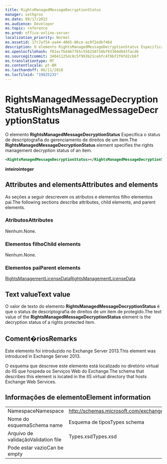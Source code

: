```yaml
---
title: RightsManagedMessageDecryptionStatus
manager: sethgros
ms.date: 09/17/2015
ms.audience: Developer
ms.topic: reference
ms.prod: office-online-server
localization_priority: Normal
ms.assetid: 17c7af54-aa44-4065-86ce-ac9f2edbf464
description: O elemento RightsManagedMessageDecryptionStatus Especifica o status de descriptografia do gerenciamento de direitos de um item.
ms.openlocfilehash: f01ecfbd467765c556250718bf93304d843facd6
ms.sourcegitcommit: 34041125dc8c5f993b21cebfc4f8b72f0fd2cb6f
ms.translationtype: MT
ms.contentlocale: pt-BR
ms.lasthandoff: 06/11/2018
ms.locfileid: "19825235"
---
```

# <a name="rightsmanagedmessagedecryptionstatus"></a><span data-ttu-id="1fbbb-103">RightsManagedMessageDecryptionStatus</span><span class="sxs-lookup"><span data-stu-id="1fbbb-103">RightsManagedMessageDecryptionStatus</span></span>

<span data-ttu-id="1fbbb-104">O elemento **RightsManagedMessageDecryptionStatus** Especifica o status de descriptografia do gerenciamento de direitos de um item.</span><span class="sxs-lookup"><span data-stu-id="1fbbb-104">The **RightsManagedMessageDecryptionStatus** element specifies the rights management decryption status of an item.</span></span> 
  
```XML
<RightsManagedMessageDecryptionStatus></RightsManagedMessageDecryptionStatus>
```

 <span data-ttu-id="1fbbb-105">**inteiro**</span><span class="sxs-lookup"><span data-stu-id="1fbbb-105">**integer**</span></span>
## <a name="attributes-and-elements"></a><span data-ttu-id="1fbbb-106">Attributes and elements</span><span class="sxs-lookup"><span data-stu-id="1fbbb-106">Attributes and elements</span></span>

<span data-ttu-id="1fbbb-107">As seções a seguir descrevem os atributos e elementos filho elementos pai.</span><span class="sxs-lookup"><span data-stu-id="1fbbb-107">The following sections describe attributes, child elements, and parent elements.</span></span>
  
### <a name="attributes"></a><span data-ttu-id="1fbbb-108">Atributos</span><span class="sxs-lookup"><span data-stu-id="1fbbb-108">Attributes</span></span>

<span data-ttu-id="1fbbb-109">Nenhum.</span><span class="sxs-lookup"><span data-stu-id="1fbbb-109">None.</span></span>
  
### <a name="child-elements"></a><span data-ttu-id="1fbbb-110">Elementos filho</span><span class="sxs-lookup"><span data-stu-id="1fbbb-110">Child elements</span></span>

<span data-ttu-id="1fbbb-111">Nenhum.</span><span class="sxs-lookup"><span data-stu-id="1fbbb-111">None.</span></span>
  
### <a name="parent-elements"></a><span data-ttu-id="1fbbb-112">Elementos pai</span><span class="sxs-lookup"><span data-stu-id="1fbbb-112">Parent elements</span></span>

[<span data-ttu-id="1fbbb-113">RightsManagementLicenseData</span><span class="sxs-lookup"><span data-stu-id="1fbbb-113">RightsManagementLicenseData</span></span>](rightsmanagementlicensedata.md)
  
## <a name="text-value"></a><span data-ttu-id="1fbbb-114">Text value</span><span class="sxs-lookup"><span data-stu-id="1fbbb-114">Text value</span></span>

<span data-ttu-id="1fbbb-115">O valor de texto do elemento **RightsManagedMessageDecryptionStatus** é que o status de descriptografia de direitos de um item de protegido.</span><span class="sxs-lookup"><span data-stu-id="1fbbb-115">The text value of the **RightsManagedMessageDecryptionStatus** element is the decryption status of a rights protected item.</span></span> 
  
## <a name="remarks"></a><span data-ttu-id="1fbbb-116">Coment�rios</span><span class="sxs-lookup"><span data-stu-id="1fbbb-116">Remarks</span></span>

<span data-ttu-id="1fbbb-117">Este elemento foi introduzido no Exchange Server 2013.</span><span class="sxs-lookup"><span data-stu-id="1fbbb-117">This element was introduced in Exchange Server 2013.</span></span>
  
<span data-ttu-id="1fbbb-118">O esquema que descreve este elemento está localizado no diretório virtual do IIS que hospeda os Serviços Web do Exchange.</span><span class="sxs-lookup"><span data-stu-id="1fbbb-118">The schema that describes this element is located in the IIS virtual directory that hosts Exchange Web Services.</span></span>
  
## <a name="element-information"></a><span data-ttu-id="1fbbb-119">Informações de elemento</span><span class="sxs-lookup"><span data-stu-id="1fbbb-119">Element information</span></span>

|||
|:-----|:-----|
|<span data-ttu-id="1fbbb-120">Namespace</span><span class="sxs-lookup"><span data-stu-id="1fbbb-120">Namespace</span></span>  <br/> |http://schemas.microsoft.com/exchange/services/2006/types  <br/> |
|<span data-ttu-id="1fbbb-121">Nome do esquema</span><span class="sxs-lookup"><span data-stu-id="1fbbb-121">Schema name</span></span>  <br/> |<span data-ttu-id="1fbbb-122">Esquema de tipos</span><span class="sxs-lookup"><span data-stu-id="1fbbb-122">Types schema</span></span>  <br/> |
|<span data-ttu-id="1fbbb-123">Arquivo de validação</span><span class="sxs-lookup"><span data-stu-id="1fbbb-123">Validation file</span></span>  <br/> |<span data-ttu-id="1fbbb-124">Types.xsd</span><span class="sxs-lookup"><span data-stu-id="1fbbb-124">Types.xsd</span></span>  <br/> |
|<span data-ttu-id="1fbbb-125">Pode estar vazio</span><span class="sxs-lookup"><span data-stu-id="1fbbb-125">Can be empty</span></span>  <br/> ||
   

